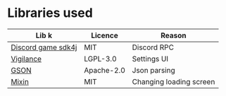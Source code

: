 # Libraries used

| Lib  k| Licence | Reason |
| ------------- | ------------- | ------------- |
| [Discord game sdk4j](https://github.com/JnCrMx/discord-game-sdk4j) | MIT  | Discord RPC |
| [Vigilance](https://github.com/Sk1erLLC/Vigilance)  | LGPL-3.0 | Settings UI |
| [GSON](https://github.com/google/gson) | Apache-2.0 | Json parsing |
| [Mixin](https://github.com/SpongePowered/Mixin) | MIT | Changing loading screen |
